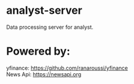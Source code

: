 # analyst-server
Data processing server for analyst.

# Powered by:
   yfinance: https://github.com/ranaroussi/yfinance \
   News Api: https://newsapi.org

